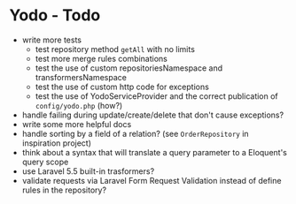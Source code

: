 # Yodo - Todo

- write more tests
  - test repository method `getAll` with no limits
  - test more merge rules combinations
  - test the use of custom repositoriesNamespace and transformersNamespace
  - test the use of custom http code for exceptions
  - test the use of YodoServiceProvider and the correct publication of `config/yodo.php` (how?)
- handle failing during update/create/delete that don't cause exceptions?
- write some more helpful docs
- handle sorting by a field of a relation? (see `OrderRepository` in inspiration project)
- think about a syntax that will translate a query parameter to a Eloquent's query scope
- use Laravel 5.5 built-in trasformers?
- validate requests via Laravel Form Request Validation instead of define rules in the repository?